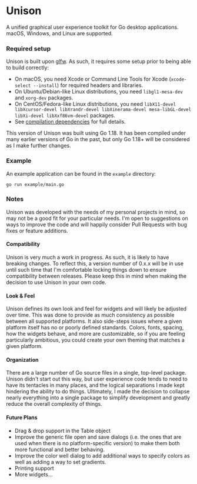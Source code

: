 # Unison

A unified graphical user experience toolkit for Go desktop applications. macOS, Windows, and Linux are supported.

### Required setup

Unison is built upon [glfw](https://github.com/go-gl/glfw). As such, it requires some setup prior to being able to build
correctly:

* On macOS, you need Xcode or Command Line Tools for Xcode (`xcode-select --install`) for required headers and
  libraries.
* On Ubuntu/Debian-like Linux distributions, you need `libgl1-mesa-dev` and `xorg-dev` packages.
* On CentOS/Fedora-like Linux distributions, you
  need `libX11-devel libXcursor-devel libXrandr-devel libXinerama-devel mesa-libGL-devel libXi-devel libXxf86vm-devel`
  packages.
* See [compilation dependencies](http://www.glfw.org/docs/latest/compile.html#compile_deps) for full details.

This version of Unison was built using Go 1.18. It has been compiled under many earlier versions of Go in the past, but
only Go 1.18+ will be considered as I make further changes.

### Example

An example application can be found in the `example` directory:

```
go run example/main.go
```

### Notes

Unison was developed with the needs of my personal projects in mind, so may not be a good fit for your particular needs.
I'm open to suggestions on ways to improve the code and will happily consider Pull Requests with bug fixes or feature
additions.

#### Compatibility

Unison is very much a work in progress. As such, it is likely to have breaking changes. To reflect this, a version
number of 0.x.x will be in use until such time that I'm comfortable locking things down to ensure compatibility between
releases. Please keep this in mind when making the decision to use Unison in your own code.

#### Look & Feel

Unison defines its own look and feel for widgets and will likely be adjusted over time. This was done to provide as much
consistency as possible between all supported platforms. It also side-steps issues where a given platform itself has no
or poorly defined standards. Colors, fonts, spacing, how the widgets behave, and more are customizable, so if you are
feeling particularly ambitious, you could create your own theming that matches a given platform.

#### Organization

There are a large number of Go source files in a single, top-level package. Unison didn't start out this way, but user
experience code tends to need to have its tentacles in many places, and the logical separations I made kept hindering
the ability to do things. Ultimately, I made the decision to collapse nearly everything into a single package to
simplify development and greatly reduce the overall complexity of things.

#### Future Plans

- Drag & drop support in the Table object
- Improve the generic file open and save dialogs (i.e. the ones that are used when there is no platform-specific
  version) to make them both more functional and better behaving.
- Improve the color well dialog to add additional ways to specify colors as well as adding a way to set gradients.
- Printing support
- More widgets...
